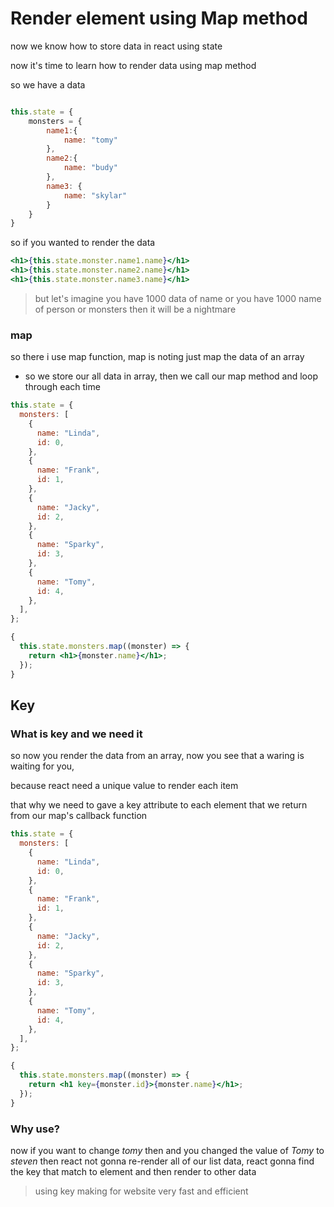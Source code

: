 # Render element using Map method

now we know how to store data in react using state

now it's time to learn how to render data using map method

so we have a data

```jsx

this.state = {
    monsters = {
        name1:{
            name: "tomy"
        },
        name2:{
            name: "budy"
        },
        name3: {
            name: "skylar"
        }
    }
}
```

so if you wanted to render the data

```jsx
<h1>{this.state.monster.name1.name}</h1>
<h1>{this.state.monster.name2.name}</h1>
<h1>{this.state.monster.name3.name}</h1>
```

> but let's imagine you have 1000 data of name or you have 1000 name of person or monsters then it will be a nightmare

### map

so there i use map function, map is noting just map the data of an array

- so we store our all data in array, then we call our map method and loop through each time

```jsx
this.state = {
  monsters: [
    {
      name: "Linda",
      id: 0,
    },
    {
      name: "Frank",
      id: 1,
    },
    {
      name: "Jacky",
      id: 2,
    },
    {
      name: "Sparky",
      id: 3,
    },
    {
      name: "Tomy",
      id: 4,
    },
  ],
};

{
  this.state.monsters.map((monster) => {
    return <h1>{monster.name}</h1>;
  });
}
```

## Key

### What is key and we need it

so now you render the data from an array, now you see that a waring is waiting for you,

because react need a unique value to render each item

that why we need to gave a key attribute to each element that we return from our map's callback function

```jsx
this.state = {
  monsters: [
    {
      name: "Linda",
      id: 0,
    },
    {
      name: "Frank",
      id: 1,
    },
    {
      name: "Jacky",
      id: 2,
    },
    {
      name: "Sparky",
      id: 3,
    },
    {
      name: "Tomy",
      id: 4,
    },
  ],
};

{
  this.state.monsters.map((monster) => {
    return <h1 key={monster.id}>{monster.name}</h1>;
  });
}
```

### Why use?

now if you want to change _tomy_ then and you changed the value of _Tomy_ to _steven_ then react not gonna re-render all of our list data, react gonna find the key that match to element and then render to other data

> using key making for website very fast and efficient
